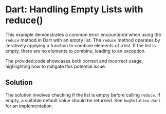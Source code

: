 # Dart: Handling Empty Lists with reduce()

This example demonstrates a common error encountered when using the `reduce` method in Dart with an empty list. The `reduce` method operates by iteratively applying a function to combine elements of a list. If the list is empty, there are no elements to combine, leading to an exception.

The provided code showcases both correct and incorrect usage, highlighting how to mitigate this potential issue.

## Solution
The solution involves checking if the list is empty before calling `reduce`. If empty, a suitable default value should be returned.  See `bugSolution.dart` for an implementation.